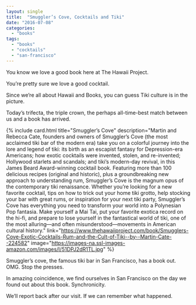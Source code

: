 ```yaml
---
layout: single
title:  "Smuggler’s Cove, Cocktails and Tiki"
date: "2016-07-08"
categories: 
  - "books"
tags: 
  - "books"
  - "cocktails"
  - "san-francisco"
---
```


You know we love a good book here at The Hawaii Project.

You’re pretty sure we love a good cocktail.

Since we’re all about Hawaii and Books, you can guess Tiki culture is in the picture.

Today’s trifecta, the triple crown, the perhaps all-time-best match between us and a book has arrived.

{% include card.html
   title="Smuggler’s Cove"
   description="Martin and Rebecca Cate, founders and owners of Smuggler’s Cove (the most acclaimed tiki bar of the modern era) take you on a colorful journey into the lore and legend of tiki: its birth as an escapist fantasy for Depression-era Americans; how exotic cocktails were invented, stolen, and re-invented; Hollywood starlets and scandals; and tiki’s modern-day revival, in this James Beard Award-winning cocktail book. Featuring more than 100 delicious recipes (original and historic), plus a groundbreaking new approach to understanding rum, Smuggler’s Cove is the magnum opus of the contemporary tiki renaissance. Whether you’re looking for a new favorite cocktail, tips on how to trick out your home tiki grotto, help stocking your bar with great rums, or inspiration for your next tiki party, Smuggler’s Cove has everything you need to transform your world into a Polynesian Pop fantasia. Make yourself a Mai Tai, put your favorite exotica record on the hi-fi, and prepare to lose yourself in the fantastical world of tiki, one of the most alluring—and often misunderstood—movements in American cultural history."
   link="https://www.thehawaiiproject.com/book/Smugglers-Cove-Exotic-Cocktails-Rum-and-the-Cult-of-Tiki--by--Martin-Cate--224582"
   image="https://images-na.ssl-images-amazon.com/images/I/51DPJ2dR1TL.jpg"
%}


Smuggler’s cove, the famous tiki bar in San Francisco, has a book out. OMG. Stop the presses.

In amazing coincidence, we find ourselves in San Francisco on the day we found out about this book. Synchronicity.

We’ll report back after our visit. If we can remember what happened.
